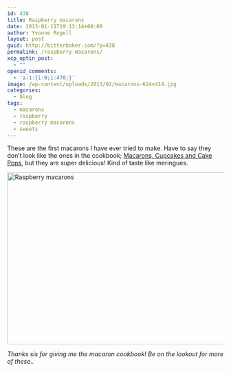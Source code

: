 ```yaml
---
id: 438
title: Raspberry macarons
date: 2013-01-11T19:13:14+00:00
author: Yvonne Rogell
layout: post
guid: http://bitterbaker.com/?p=438
permalink: /raspberry-macarons/
xcp_optin_post:
  - ""
openid_comments:
  - 'a:1:{i:0;i:470;}'
image: /wp-content/uploads/2013/02/macarons-624x414.jpg
categories:
  - blog
tags:
  - macarons
  - raspberry
  - raspberry macarons
  - sweets
---
```

These are the first macarons I have ever tried to make. Have to say they don&#8217;t look like the ones in the cookbook; <a href="http://www.amazon.co.uk/Macarons-Cupcakes-Cake-Pops-Ohrn/dp/145490576X" target="_blank">Macarons, Cupcakes and Cake Pops</a>, but they are super delicious! Kind of taste like meringues.

<img class="pinthis" title="Raspberry macarons | bitterbaker.com" alt="Raspberry macarons" src="http://bitterbaker.com/images/macarons.jpg" width="600" height="399" />
  
_Thanks sis for giving me the macaron cookbook! Be on the lookout for more of these.._